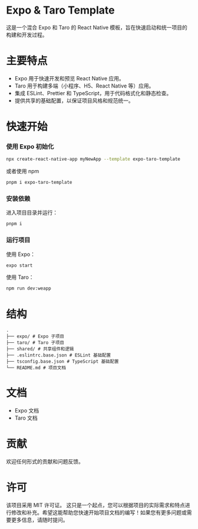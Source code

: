 # Expo & Taro Template

这是一个混合 Expo 和 Taro 的 React Native 模板，旨在快速启动和统一项目的构建和开发过程。

# 主要特点

- Expo 用于快速开发和预览 React Native 应用。
- Taro 用于构建多端（小程序、H5、React Native 等）应用。
- 集成 ESLint、Prettier 和 TypeScript，用于代码格式化和静态检查。
- 提供共享的基础配置，以保证项目风格和规范统一。

# 快速开始

### 使用 Expo 初始化

```bash
npx create-react-native-app myNewApp --template expo-taro-template
```

或者使用 npm

```bash
pnpm i expo-taro-template
```

### 安装依赖

进入项目目录并运行：

```bash
pnpm i
```

### 运行项目

使用 Expo：

```bash
expo start
```

使用 Taro：

```bash
npm run dev:weapp
```

# 结构

```
.
├── expo/ # Expo 子项目
├── taro/ # Taro 子项目
├── shared/ # 共享组件和逻辑
├── .eslintrc.base.json # ESLint 基础配置
├── tsconfig.base.json # TypeScript 基础配置
└── README.md # 项目文档
```

# 文档

- Expo 文档
- Taro 文档

# 贡献

欢迎任何形式的贡献和问题反馈。

# 许可

该项目采用 MIT 许可证。
这只是一个起点，您可以根据项目的实际需求和特点进行修改和补充。希望这能帮助您快速开始项目文档的编写！如果您有更多问题或需要更多信息，请随时提问。
